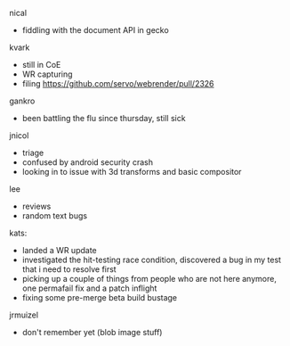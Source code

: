 nical
* fiddling with the document API in gecko

kvark
* still in CoE
* WR capturing
* filing https://github.com/servo/webrender/pull/2326

gankro
* been battling the flu since thursday, still sick

jnicol
* triage
* confused by android security crash
* looking in to issue with 3d transforms and basic compositor

lee
* reviews
* random text bugs

kats:
* landed a WR update
* investigated the hit-testing race condition, discovered a bug in my test that i need to resolve first
* picking up a couple of things from people who are not here anymore, one permafail fix and a patch inflight
* fixing some pre-merge beta build bustage

jrmuizel
* don't remember yet (blob image stuff)

